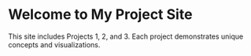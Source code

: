 # Welcome to My Project Site

This site includes Projects 1, 2, and 3. Each project demonstrates unique concepts and visualizations.
